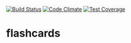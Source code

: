 [![Build Status](https://travis-ci.org/Hunk13/flashcards.svg?branch=seventh-lesson)](https://travis-ci.org/Hunk13/flashcards)
[![Code Climate](https://codeclimate.com/github/Hunk13/flashcards/badges/gpa.svg)](https://codeclimate.com/github/Hunk13/flashcards)
[![Test Coverage](https://codeclimate.com/github/Hunk13/flashcards/badges/coverage.svg)](https://codeclimate.com/github/Hunk13/flashcards/coverage)
# flashcards
